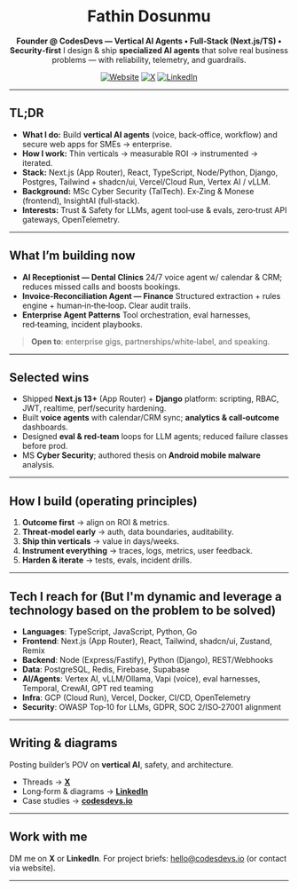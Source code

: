 <div align="center">

# Fathin Dosunmu

**Founder @ CodesDevs — Vertical AI Agents • Full‑Stack (Next.js/TS) • Security‑first**
I design & ship **specialized AI agents** that solve real business problems — with reliability, telemetry, and guardrails.

[![Website](https://img.shields.io/badge/codesdevs.io-000?logo=vercel)](https://www.codesdevs.io/)
[![X](https://img.shields.io/badge/@FathinDev-000?logo=x)](https://x.com/FathinDev)
[![LinkedIn](https://img.shields.io/badge/LinkedIn-fathindos-0A66C2?logo=linkedin\&logoColor=fff)](https://www.linkedin.com/in/fathindos/)

</div>

---

## TL;DR

* **What I do:** Build **vertical AI agents** (voice, back‑office, workflow) and secure web apps for SMEs → enterprise.
* **How I work:** Thin verticals → measurable ROI → instrumented → iterated.
* **Stack:** Next.js (App Router), React, TypeScript, Node/Python, Django, Postgres, Tailwind + shadcn/ui, Vercel/Cloud Run, Vertex AI / vLLM.
* **Background:** MSc Cyber Security (TalTech). Ex‑Zing & Monese (frontend), InsightAI (full‑stack).
* **Interests:** Trust & Safety for LLMs, agent tool‑use & evals, zero‑trust API gateways, OpenTelemetry.

---

## What I’m building now

* **AI Receptionist — Dental Clinics**
  24/7 voice agent w/ calendar & CRM; reduces missed calls and boosts bookings.
* **Invoice‑Reconciliation Agent — Finance**
  Structured extraction + rules engine + human‑in‑the‑loop. Clear audit trails.
* **Enterprise Agent Patterns**
  Tool orchestration, eval harnesses, red‑teaming, incident playbooks.

> **Open to**: enterprise gigs, partnerships/white‑label, and speaking.

---

## Selected wins

* Shipped **Next.js 13+** (App Router) + **Django** platform: scripting, RBAC, JWT, realtime, perf/security hardening.
* Built **voice agents** with calendar/CRM sync; **analytics & call‑outcome** dashboards.
* Designed **eval & red‑team** loops for LLM agents; reduced failure classes before prod.
* MS **Cyber Security**; authored thesis on **Android mobile malware** analysis.

---

## How I build (operating principles)

1. **Outcome first** → align on ROI & metrics.
2. **Threat‑model early** → auth, data boundaries, auditability.
3. **Ship thin verticals** → value in days/weeks.
4. **Instrument everything** → traces, logs, metrics, user feedback.
5. **Harden & iterate** → tests, evals, incident drills.

---

## Tech I reach for (But I'm dynamic and leverage a technology based on the problem to be solved)

- **Languages**: TypeScript, JavaScript, Python, Go
- **Frontend**: Next.js (App Router), React, Tailwind, shadcn/ui, Zustand, Remix
- **Backend**: Node (Express/Fastify), Python (Django), REST/Webhooks
- **Data**: PostgreSQL, Redis, Firebase, Supabase
- **AI/Agents**: Vertex AI, vLLM/Ollama, Vapi (voice), eval harnesses, Temporal, CrewAI, GPT red teaming
- **Infra**: GCP (Cloud Run), Vercel, Docker, CI/CD, OpenTelemetry
- **Security**: OWASP Top‑10 for LLMs, GDPR, SOC 2/ISO‑27001 alignment

---

## Writing & diagrams

Posting builder’s POV on **vertical AI**, safety, and architecture.
- Threads → **[X](https://x.com/FathinDev)**
- Long‑form & diagrams  → **[LinkedIn](https://www.linkedin.com/in/fathindos/)**
- Case studies → **[codesdevs.io](https://www.codesdevs.io/)**

---

## Work with me

DM me on **X** or **LinkedIn**. For project briefs: [hello@codesdevs.io](mailto:hello@codesdevs.io) (or contact via website).

---
